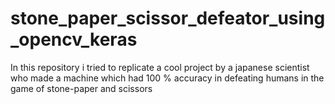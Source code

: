 # stone_paper_scissor_defeator_using_opencv_keras
In this repository i tried to replicate a cool project by a japanese scientist who made a machine which had 100 % accuracy in defeating humans in the game of stone-paper and scissors
